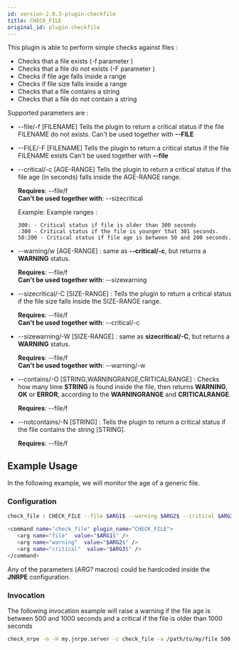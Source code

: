 ```yaml
---
id: version-2.0.3-plugin-checkfile
title: CHECK_FILE
original_id: plugin-checkfile
---
```


This plugin is able to perform simple checks against files :

* Checks that a file exists (-f parameter )
* Checks that a file do not exists (-F parameter )
* Checks if file age falls inside a range
* Checks if file size falls inside a range
* Checks that a file contains a string
* Checks that a file do not contain a string

Supported parameters are :
* --file/-f [FILENAME] Tells the plugin to return a critical status if the file FILENAME do not exists.
Can't be used together with **--FILE**
* --FILE/-F [FILENAME] Tells the plugin to return a critical status if the file FILENAME exists
Can't be used together with **--file**
* --critical/-c [AGE-RANGE] Tells the plugin to return a critical status if the file age (in seconds) falls inside the AGE-RANGE range.
   
   **Requires**:  --file/f <br>
   **Can't be used together with**: --sizecritical
   
   Example:
    Example ranges :
    ```
    300: - Critical status if file is older than 300 seconds
    :300 - Critical status if the file is younger that 301 seconds.
    50:200 - Critical status if file age is between 50 and 200 seconds.
   ```
* --warning/w [AGE-RANGE] : same as **--critical/-c**, but returns a **WARNING** status.
   
   **Requires**:  --file/f <br>
   **Can't be used together with**: --sizewarning
* --sizecritical/-C [SIZE-RANGE] : Tells the plugin to return a critical status if the file size falls inside the SIZE-RANGE range.
   
   **Requires**:  --file/f <br>
   **Can't be used together with**: --critical/-c
* --sizewarning/-W [SIZE-RANGE] : same as **sizecritical/-C**, but returns a **WARNING** status.
   
   **Requires**:  --file/f <br>
   **Can't be used together with**: --warning/-w
* --contains/-O [STRING,WARNINGRANGE,CRITICALRANGE] : Checks how many time **STRING** is found inside the file, then returns 
**WARNING**, **OK** or **ERROR**, according to the **WARNINGRANGE** and **CRITICALRANGE**.
   
   **Requires**:  --file/f
* --notcontains/-N [STRING] : Tells the plugin to return a critical status if the file contains the string [STRING].
   
   **Requires**:  --file/f

## Example Usage
In the following example, we will monitor the age of a generic file.

### Configuration
<!--DOCUSAURUS_CODE_TABS-->

<!-- INI -->
```bash
check_file : CHECK_FILE --file $ARG1$ --warning $ARG2$ --critical $ARG3$
```

<!-- XML -->
```bash
<command name="check_file" plugin_name="CHECK_FILE">
   <arg name="file"  value="$ARG1$" />
   <arg name="warning"  value="$ARG2$" />
   <arg name="critical"  value="$ARG3$" />
</command>
```
<!--END_DOCUSAURUS_CODE_TABS-->

Any of the parameters (_$ARG?$_ macros) could be hardcoded inside the **JNRPE** configuration.

### Invocation

The following invocation example will raise a warning if the file age is between 500 and 1000 seconds and a critical if the file is older than 1000 seconds

```bash
check_nrpe -n -H my.jnrpe.server -c check_file -a /path/to/my/file 500:1000 1000:
```